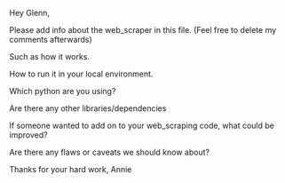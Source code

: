 Hey Glenn, 

Please add info about the web_scraper in this file. (Feel free to delete my comments afterwards)

Such as how it works.

How to run it in your local environment.

Which python are you using?

Are there any other libraries/dependencies 

If someone wanted to add on to your web_scraping code, what could be improved?

Are there any flaws or caveats we should know about?

Thanks for your hard work,
Annie